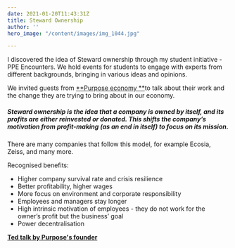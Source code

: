 ```yaml
---
date: 2021-01-20T11:43:31Z
title: Steward Ownership
author: ''
hero_image: "/content/images/img_1044.jpg"

---
```

I discovered the idea of Steward ownership through my student initiative - PPE Encounters. We hold events for students to engage with experts from different backgrounds, bringing in various ideas and opinions.

We invited guests from [**Purpose economy **]()to talk about their work and the change they are trying to bring about in our economy.

##### Steward ownership is the idea that a company is owned by itself, and its profits are either reinvested or donated. This shifts the company’s motivation from profit-making (as an end in itself) to focus on its mission.

There are many companies that follow this model, for example Ecosia, Zeiss, and many more.

Recognised benefits:

* Higher company survival rate and crisis resilience
* Better profitability, higher wages
* More focus on environment and corporate responsibility
* Employees and managers stay longer
* High intrinsic motivation of employees - they do not work for the owner’s profit but the business’ goal
* Power decentralisation

[**Ted talk by Purpose's founder**](https://www.youtube.com/watch?v=Z2Uy_ODDiZo)